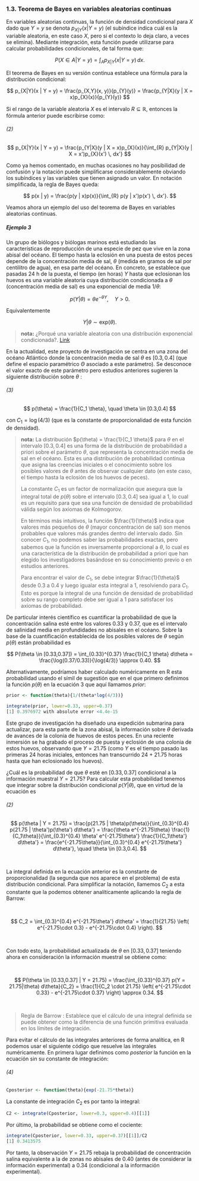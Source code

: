 ### 1.3. Teorema de Bayes en variables aleatorias continuas

En variables aleatorias continuas, la función de densidad condicional para $X$ dado que $Y = y$ se denota $p_{X|Y}(x | Y = y)$ (el subíndice indica cuál es la variable aleatoria, en este caso $X$, pero si el contexto lo deja claro, a veces se elimina). Mediante integración, esta función puede utilizarse para calcular probabilidades condicionales, de tal forma que:

$$
P(X \in A | Y = y) = \int_{A} p_{X|Y}(x | Y = y) \, dx.
$$

El teorema de Bayes en su versión continua establece una fórmula para la distribución condicional:

$$
p_{X|Y}(x | Y = y) = \frac{p_{X,Y}(x, y)}{p_{Y}(y)} = \frac{p_{Y|X}(y | X = x)p_{X}(x)}{p_{Y}(y)}
$$

Si el rango de la variable aleatoria $X$ es el intervalo $R \subseteq \mathbb{R}$, entonces la fórmula anterior puede escribirse como:
  
###### (2)

$$
p_{X|Y}(x | Y = y) = \frac{p_{Y|X}(y | X = x)p_{X}(x)}{\int_{R} p_{Y|X}(y | X = x')p_{X}(x') \, dx'}
$$

Como ya hemos comentado, en muchas ocasiones no hay posibilidad de confusión y la notación puede simplificarse considerablemente obviando los subíndices y las variables que tienen asignado un valor. En notación simplificada, la regla de Bayes queda:

$$
p(x | y) = \frac{p(y | x)p(x)}{\int_{R} p(y | x')p(x') \, dx'}.
$$

Veamos ahora un ejemplo del uso del teorema de Bayes en variables aleatorias continuas.


##### Ejemplo 3

Un grupo de biólogos y biólogas marinos está estudiando las características de reproducción de una especie de pez que vive en la zona abisal del océano. El tiempo hasta la eclosión en una puesta de estos peces depende de la concentración media de sal, $\theta$ (medida en gramos de sal por centilitro de agua), en esa parte del océano. En concreto, se establece que pasadas 24 h de la puesta, el tiempo (en horas) $Y$ hasta que eclosionan los huevos es una variable aleatoria cuya distribución condicionada a $\theta$ (concentración media de sal) es una exponencial de media $1/\theta$:

$$
p(Y | \theta) = \theta e^{-\theta Y}, \quad Y > 0.
$$

Equivalentemente

$$
Y | \theta \sim \text{exp}(\theta).
$$

> **nota:** ¿Porqué una variable aleatoria con una distribución exponencial condicionada?. [Link](04_exponencial.md)


En la actualidad, este proyecto de investigación se centra en una zona del océano Atlántico donde la concentración media de sal $\theta$ es $[0.3,0.4]$ (que define el espacio paramétrico $\Theta$ asociado a este parámetro). Se desconoce el valor exacto de este parámetro pero estudios anteriores sugieren la siguiente distribución sobre $\theta$ :

###### (3)

$$
p(\theta) = \frac{1}{C_1 \theta}, \quad \theta \in [0.3,0.4] 
$$

con $C_1 = \log(4/3)$ (que es la constante de proporcionalidad de esta función de densidad).

> **nota:**
> La distribución $p(\theta) = \frac{1}{C_1 \theta}$ para $\theta$ en el intervalo $[0.3,0.4]$ es una forma de la distribución de probabilidad a priori sobre el parámetro $\theta$, que representa la concentración media de sal en el océano. Esta es una distribución de probabilidad continua que asigna las creencias iniciales o el conocimiento sobre los posibles valores de $\theta$ antes de observar cualquier dato (en este caso, el tiempo hasta la eclosión de los huevos de peces).
>
>La constante $C_1$ es un factor de normalización que asegura que la integral total de $p(\theta)$ sobre el intervalo $[0.3,0.4]$ sea igual a 1, lo cual es un requisito para que sea una función de densidad de probabilidad válida según los axiomas de Kolmogorov.
>
>En términos más intuitivos, la función $\frac{1}{\theta}$ indica que valores más pequeños de $\theta$ (mayor concentración de sal) son menos probables que valores más grandes dentro del intervalo dado. Sin conocer $C_1$, no podemos saber las probabilidades exactas, pero sabemos que la función es inversamente proporcional a $\theta$, lo cual es una característica de la distribución de probabilidad a priori que han elegido los investigadores basándose en su conocimiento previo o en estudios anteriores.
>
>Para encontrar el valor de $C_1$, se debe integrar $\frac{1}{\theta}$ desde 0.3 a 0.4 y luego igualar esta integral a 1, resolviendo para $C_1$. Esto es porque la integral de una función de densidad de probabilidad sobre su rango completo debe ser igual a 1 para satisfacer los axiomas de probabilidad.
>

De particular interés científico es cuantificar la probabilidad de que la concentración salina esté entre los valores 0.33 y 0.37, que es el intervalo de salinidad media en profundidades no abisales en el océano. Sobre la base de la cuantificación establecida de los posibles valores de $\theta$ según $p(\theta)$ están probabilidad es

$$
P(\theta \in [0.33,0.37]) = \int_{0.33}^{0.37} \frac{1}{C_1 \theta} d\theta = \frac{\log(0.37/0.33)}{\log(4/3)} \approx 0.40.
$$

Alternativamente, podríamos haber calculado numéricamente en R esta probabilidad usando el símil de sugestión que en el que primero definimos la función $p(\theta)$ en la ecuación 3 que aquí llamamos _prior_:


```r
prior <- function(theta){1/(theta*log(4/3))}

integrate(prior, lower=0.33, upper=0.37)
[1] 0.3976972 with absolute error <4.4e-15
```

Este grupo de investigación ha diseñado una expedición submarina para actualizar, para esta parte de la zona abisal, la información sobre $\theta$ derivada de avances de la colonia de huevos de estos peces. En una reciente inmersión se ha grabado el proceso de puesta y eclosión de una colonia de estos huevos, observando que $Y = 21.75$ (como $Y$ es el tiempo pasado las primeras 24 horas iniciales, entonces han transcurrido 24 + 21.75 horas hasta que han eclosionado los huevos).

¿Cuál es la probabilidad de que $\theta$ esté en $[0.33,0.37]$ condicional a la información muestral $Y = 21.75$? Para calcular esta probabilidad tenemos que integrar sobre la distribución condicional $p(Y | \theta)$, que en virtud de la ecuación es

###### (2)

$$
p(\theta | Y = 21.75) = \frac{p(21.75 | \theta)p(\theta)}{\int_{0.3}^{0.4} p(21.75 | \theta')p(\theta') d\theta'} = \frac{\theta e^{-21.75\theta} \frac{1}{C_1\theta}}{\int_{0.3}^{0.4} \theta' e^{-21.75\theta'} \frac{1}{C_1\theta'} d\theta'} = \frac{e^{-21.75\theta}}{\int_{0.3}^{0.4} e^{-21.75\theta'} d\theta'}, \quad \theta \in [0.3,0.4].
$$


<br>

La integral definida en la ecuación anterior es la constante de proporcionalidad (la segunda que nos aparece en el problema) de esta distribución condicional. Para simplificar la notación, llamemos $C_2$ a esta constante que la podemos obtener analíticamente aplicando la regla de Barrow:

<br>

$$
C_2 = \int_{0.3}^{0.4} e^{-21.75\theta'} d\theta' = \frac{1}{21.75} \left( e^{-21.75\cdot 0.3} - e^{-21.75\cdot 0.4} \right).
$$

<br>

Con todo esto, la probabilidad actualizada de $\theta$ en $[0.33,0.37]$ teniendo ahora en consideración la información muestral se obtiene como:

<br>

$$
P(\theta \in [0.33,0.37] | Y = 21.75) = \frac{\int_{0.33}^{0.37} p(Y = 21.75|\theta) d\theta}{C_2} = \frac{1}{C_2 \cdot 21.75} \left( e^{-21.75\cdot 0.33} - e^{-21.75\cdot 0.37} \right) \approx 0.34.
$$

<br>

> Regla de Barrow : Establece que el cálculo de una integral definida se puede obtener como la diferencia de una función primitiva evaluada en los límites de integración.

Para evitar el cálculo de las integrales anteriores de forma analítica, en R podemos usar el siguiente código que resuelve las integrales numéricamente. En primera lugar definimos como *posterior* la función en la ecuación sin su constante de integración:

###### (4)

```r
Cposterior <- function(theta){exp(-21.75*theta)}
```

La constante de integración $C_2$ es por tanto la integral:

```r
C2 <- integrate(Cposterior, lower=0.3, upper=0.4)[[1]]
```

Por último, la probabilidad se obtiene como el cociente:

```r
integrate(Cposterior, lower=0.33, upper=0.37)[[1]]/C2
[1] 0.3413575
```

Por tanto, la observación $Y = 21.75$ rebaja la probabilidad de concentración salina equivalente a la de zonas no abisales de $0.40$ (antes de considerar la información experimental) a $0.34$ (condicional a la información experimental).



